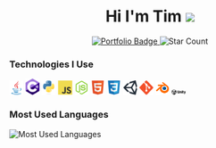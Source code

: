 <!--  header -->
<div id="badges" align="center" width="100%">
<h1>
Hi I'm Tim
<img src="https://media.giphy.com/media/hvRJCLFzcasrR4ia7z/giphy.gif" width="5%"/>
</h1>
<a href="https://timothycronin.com">
<img src="https://img.shields.io/badge/-My%20Portfolio-blue" alt="Portfolio Badge" width="12%"/>
</a>
<img src="https://img.shields.io/github/stars/4tlc?style=social" alt="Star Count" width="12%"/>
</div>
<!--  technologies -->
<h3>Technologies I Use</h3>
<div width="100%"/>
<img src="./images/java.svg" alt="java" style="width: 5%;"/>  <img src="./images/c_hashtag.svg" alt="c#" style="width: 5%;"/>  <img src="./images/python.svg" alt="python" style="width: 5%;"/>  <img src="./images/js.svg" alt="javascript" style="width: 5%;"/>  <img src="./images/nodejs.svg" alt="nodejs" style="width: 5%;"/>  <img src="./images/html.svg" alt="html" style="width: 5%;"/>  <img src="./images/css.svg" alt="css" style="width: 5%;"/>  <img src="./images/unity.svg" alt="unity" style="width: 5%;"/>  <img src="./images/git.svg" alt="git" style="width: 5%;"/>  <img src="./images/blender.svg" alt="blender" style="width: 5%;"/>  <img src="./images/unity_with_name.svg" alt="unity" style="width: 5%;"/>
</div>

<h3>Most Used Languages</h3>
<img src="https://github-readme-stats.vercel.app/api/top-langs/?username=4tlc&layout=compact&hide_title=true&langs_count=6&hide=SCSS" alt="Most Used Languages"/>
